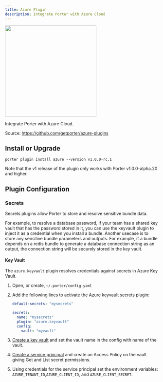 ```yaml
---
title: Azure Plugin
description: Integrate Porter with Azure Cloud
---
```


<img src="/images/plugins/azure.png" class="mixin-logo" style="width: 300px"/>

Integrate Porter with Azure Cloud.

Source: https://github.com/getporter/azure-plugins

## Install or Upgrade

```
porter plugin install azure --version v1.0.0-rc.1
```

Note that the v1 release of the plugin only works with Porter v1.0.0-alpha.20 and higher.

## Plugin Configuration

### Secrets

Secrets plugins allow Porter to store and resolve sensitive bundle data.

For example, to resolve a database password, if your team has a shared key vault that has the password stored in it, you
can use the keyvault plugin to inject it as a credential when you install a bundle.
Another usecase is to store any sensitive bundle parameters and outputs. For
example, if a bundle depends on a redis bundle to generate a database connection
string as an output, the connection string will be securely stored in the key
vault.

#### Key Vault

The `azure.keyvault` plugin resolves credentials against secrets in Azure Key Vault.

1. Open, or create, `~/.porter/config.yaml`
1. Add the following lines to activate the Azure keyvault secrets plugin:

    ```yaml
    default-secrets: "mysecrets"
    
    secrets:
      name: "mysecrets"
      plugin: "azure.keyvault"
      config:
        vault: "myvault"
    ```
1. [Create a key vault][keyvault] and set the vault name in the config with name of the vault.
1. [Create a service principal][sp] and create an Access Policy on the vault giving Get and List secret permissions.
1. Using credentials for the service principal set the environment variables: `AZURE_TENANT_ID`,`AZURE_CLIENT_ID`,  and `AZURE_CLIENT_SECRET`.

[account]: https://docs.microsoft.com/en-us/azure/storage/common/storage-quickstart-create-account?tabs=azure-portal
[container]: https://docs.microsoft.com/en-us/azure/storage/blobs/storage-quickstart-blobs-portal#create-a-container
[connstring]: https://docs.microsoft.com/en-us/azure/storage/common/storage-configure-connection-string?toc=%2fazure%2fstorage%2fblobs%2ftoc.json#view-and-copy-a-connection-string
[keyvault]: https://docs.microsoft.com/en-us/azure/key-vault/quick-create-portal#create-a-vault
[sp]: https://docs.microsoft.com/en-us/azure/active-directory/develop/howto-create-service-principal-portal
